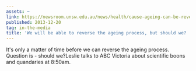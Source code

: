 ```yaml
---
assets: ~
link: https://newsroom.unsw.edu.au/news/health/cause-ageing-can-be-reversed
published: 2013-12-20
tag: in-the-media
title: 'We will be able to reverse the ageing process, but should we? '
---
```

It's only a matter of time before we can reverse the ageing process. Question is - should we?Leslie talks to ABC Victoria about scientific boons and quandaries at 8:50am. 